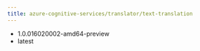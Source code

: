 ```yaml
---
title: azure-cognitive-services/translator/text-translation
---
```

- 1.0.016020002-amd64-preview
- latest

